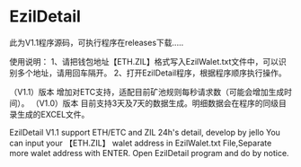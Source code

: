 # EzilDetail
此为V1.1程序源码，可执行程序在releases下载.....


使用说明：
1、请把钱包地址【ETH.ZIL】格式写入EzilWalet.txt文件中，可以识别多个地址，请用回车隔开。
2、打开EzilDetail程序，根据程序顺序执行操作。

（V1.1）版本
增加对ETC支持，适配目前矿池规则每秒请求数（可能会增加生成时间）。
（V1.0）版本
目前支持3天及7天的数据生成。明细数据会在程序的同级目录生成的EXCEL文件。


EzilDetail V1.1 support ETH/ETC and ZIL 24h's detail, develop by jello
You can input your 【ETH.ZIL】 walet address in EzilWalet.txt File,Separate more walet address with ENTER.
Open EzilDetail program and do by notice.

